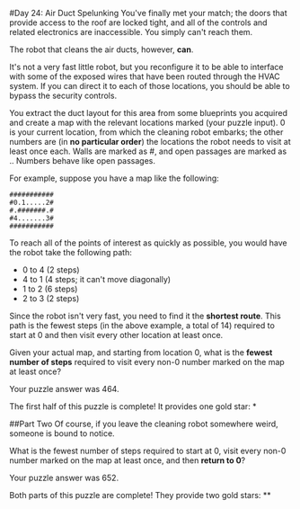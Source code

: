 #Day 24: Air Duct Spelunking
You've finally met your match; the doors that provide access to the roof are locked tight, and all of the 
controls and related electronics are inaccessible. You simply can't reach them.

The robot that cleans the air ducts, however, **can**.

It's not a very fast little robot, but you reconfigure it to be able to interface with some of the exposed 
wires that have been routed through the HVAC system. If you can direct it to each of those locations, you 
should be able to bypass the security controls.

You extract the duct layout for this area from some blueprints you acquired and create a map with the 
relevant locations marked (your puzzle input). 0 is your current location, from which the cleaning robot 
embarks; the other numbers are (in **no particular order**) the locations the robot needs to visit at least once 
each. Walls are marked as #, and open passages are marked as .. Numbers behave like open passages.

For example, suppose you have a map like the following:
```
###########
#0.1.....2#
#.#######.#
#4.......3#
###########
```
To reach all of the points of interest as quickly as possible, you would have the robot take the following path:

* 0 to 4 (2 steps)
* 4 to 1 (4 steps; it can't move diagonally)
* 1 to 2 (6 steps)
* 2 to 3 (2 steps)

Since the robot isn't very fast, you need to find it the **shortest route**. This path is the fewest steps 
(in the above example, a total of 14) required to start at 0 and then visit every other location at least once.

Given your actual map, and starting from location 0, what is the **fewest number of steps** required to visit 
every non-0 number marked on the map at least once?

Your puzzle answer was 464.

The first half of this puzzle is complete! It provides one gold star: *

##Part Two
Of course, if you leave the cleaning robot somewhere weird, someone is bound to notice.

What is the fewest number of steps required to start at 0, visit every non-0 number marked on the map at least once, 
and then **return to 0**?

Your puzzle answer was 652.

Both parts of this puzzle are complete! They provide two gold stars: **
